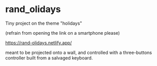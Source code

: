 # rand_olidays
Tiny project on the theme "holidays"

(refrain from opening the link on a smartphone please)

https://rand-olidays.netlify.app/

meant to be projected onto a wall, and controlled with a three-buttons controller built from a salvaged keyboard.
